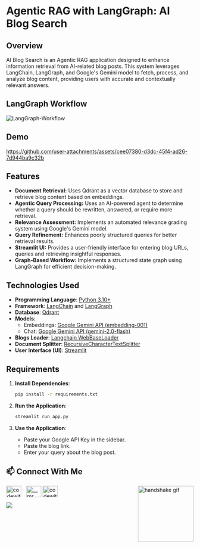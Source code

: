 # Agentic RAG with LangGraph: AI Blog Search

## Overview
AI Blog Search is an Agentic RAG application designed to enhance information retrieval from AI-related blog posts. This system leverages LangChain, LangGraph, and Google's Gemini model to fetch, process, and analyze blog content, providing users with accurate and contextually relevant answers.

## LangGraph Workflow
![LangGraph-Workflow](https://github.com/user-attachments/assets/07d8a6b5-f1ef-4b7e-b47a-4f14a192bd8a)

## Demo
https://github.com/user-attachments/assets/cee07380-d3dc-45f4-ad26-7d944ba9c32b

## Features
- **Document Retrieval:** Uses Qdrant as a vector database to store and retrieve blog content based on embeddings.
- **Agentic Query Processing:** Uses an AI-powered agent to determine whether a query should be rewritten, answered, or require more retrieval.
- **Relevance Assessment:** Implements an automated relevance grading system using Google's Gemini model.
- **Query Refinement:** Enhances poorly structured queries for better retrieval results.
- **Streamlit UI:** Provides a user-friendly interface for entering blog URLs, queries and retrieving insightful responses.
- **Graph-Based Workflow:** Implements a structured state graph using LangGraph for efficient decision-making.

## Technologies Used
- **Programming Language**: [Python 3.10+](https://www.python.org/downloads/release/python-31011/)
- **Framework**: [LangChain](https://www.langchain.com/) and [LangGraph](https://langchain-ai.github.io/langgraph/tutorials/introduction/)
- **Database**: [Qdrant](https://qdrant.tech/)
- **Models**:
  - Embeddings: [Google Gemini API (embedding-001)](https://ai.google.dev/gemini-api/docs/embeddings)
  - Chat: [Google Gemini API (gemini-2.0-flash)](https://ai.google.dev/gemini-api/docs/models/gemini#gemini-2.0-flash)
- **Blogs Loader**: [Langchain WebBaseLoader](https://python.langchain.com/docs/integrations/document_loaders/web_base/)
- **Document Splitter**: [RecursiveCharacterTextSplitter](https://python.langchain.com/v0.1/docs/modules/data_connection/document_transformers/recursive_text_splitter/)
- **User Interface (UI)**: [Streamlit](https://docs.streamlit.io/)

## Requirements
1. **Install Dependencies**:
   ```bash
   pip install -r requirements.txt
   ```

2. **Run the Application**:
   ```bash
   streamlit run app.py
   ```

3. **Use the Application**:
   - Paste your Google API Key in the sidebar.
   - Paste the blog link.
   - Enter your query about the blog post.

## :mailbox: Connect With Me
<img align="right" src="https://media.giphy.com/media/2HtWpp60NQ9CU/giphy.gif" alt="handshake gif" width="150">

<p align="left">
  <a href="https://linkedin.com/in/codewithcharan" target="blank"><img align="center" src="https://raw.githubusercontent.com/rahuldkjain/github-profile-readme-generator/master/src/images/icons/Social/linked-in-alt.svg" alt="codewithcharan" height="30" width="40" style="margin-right: 10px" /></a>
  <a href="https://instagram.com/joyboy._.ig" target="blank"><img align="center" src="https://raw.githubusercontent.com/rahuldkjain/github-profile-readme-generator/master/src/images/icons/Social/instagram.svg" alt="__mr.__.unique" height="30" width="40" /></a>
  <a href="https://twitter.com/Joyboy_x_" target="blank"><img align="center" src="https://raw.githubusercontent.com/rahuldkjain/github-profile-readme-generator/master/src/images/icons/Social/twitter.svg" alt="codewithcharan" height="30" width="40" style="margin-right: 10px" /></a>
</p>

<img src="https://readme-typing-svg.herokuapp.com/?font=Righteous&size=35&center=true&vCenter=true&width=500&height=70&duration=4000&lines=Thanks+for+visiting!+👋;+Message+me+on+Linkedin!;+I'm+always+down+to+collab+:)"/>
<!-- Updated: 2025-09-16 -->

<!-- Updated: 2025-09-16 -->

<!-- Updated: 2025-09-16 -->

<!-- Updated: 2025-09-16 -->

<!-- Updated: 2025-09-16 -->

<!-- Updated: 2025-09-16 -->
